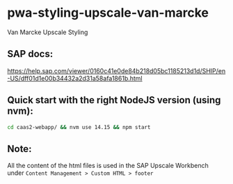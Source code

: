 # pwa-styling-upscale-van-marcke
Van Marcke Upscale Styling

## SAP docs:
https://help.sap.com/viewer/0160c41e0de84b218d05bc1185213d1d/SHIP/en-US/dff01d1e00b34432a2d31a58afa1861b.html

## Quick start with the right NodeJS version (using nvm):
```bash
cd caas2-webapp/ && nvm use 14.15 && npm start
```

## Note:
All the content of the html files is used in the SAP Upscale Workbench under `Content Management > Custom HTML > footer`